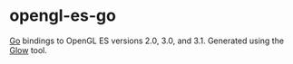 # opengl-es-go

[Go](http://golang.org) bindings to OpenGL ES versions 2.0, 3.0, and 3.1. Generated using the [Glow](https://github.com/go-gl/glow) tool.
